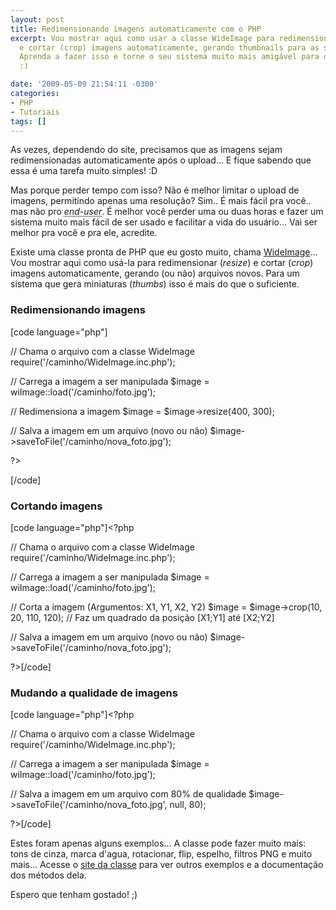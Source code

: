 ```yaml
---
layout: post
title: Redimensionando imagens automaticamente com o PHP
excerpt: Vou mostrar aqui como usar a classe WideImage para redimensionar (resize)
  e cortar (crop) imagens automaticamente, gerando thumbnails para as suas imagens.
  Aprenda a fazer isso e torne o seu sistema muito mais amigável para o visitante!
  :)

date: '2009-05-09 21:54:11 -0300'
categories:
- PHP
- Tutoriais
tags: []
---
```

<p>As vezes, dependendo do site, precisamos que as imagens sejam redimensionadas automaticamente após o upload... E fique sabendo que essa é uma tarefa muito simples! :D</p>
<p>Mas porque perder tempo com isso? Não é melhor limitar o upload de imagens, permitindo apenas uma resolução? Sim.. É mais fácil pra você.. mas não pro <em><abbr title="Usuário final - Quem usará o site/sistema">end-user</abbr></em>. É melhor você perder uma ou duas horas e fazer um sistema muito mais fácil de ser usado e facilitar a vida do usuário... Vai ser melhor pra você e pra ele, acredite.</p>
<p>Existe uma classe pronta de PHP que eu gosto muito, chama <a href="http://wideimage.sourceforge.net/" target="_blank">WideImage</a>... Vou mostrar aqui como usá-la para redimensionar (<em>resize</em>) e cortar (<em>crop</em>) imagens automaticamente, gerando (ou não) arquivos novos. Para um sistema que gera miniaturas (<em>thumbs</em>) isso é mais do que o suficiente.</p>
<h3>Redimensionando imagens</h3>

[code language="php"]
<?php</p>
<p>// Chama o arquivo com a classe WideImage
require('/caminho/WideImage.inc.php');</p>
<p>// Carrega a imagem a ser manipulada
$image = wiImage::load('/caminho/foto.jpg');</p>
<p>// Redimensiona a imagem
$image = $image->resize(400, 300);</p>
<p>// Salva a imagem em um arquivo (novo ou não)
$image->saveToFile('/caminho/nova_foto.jpg');</p>
<p>?>
[/code]

<h3>Cortando imagens</h3>

[code language="php"]<?php</p>
<p>// Chama o arquivo com a classe WideImage
require('/caminho/WideImage.inc.php');</p>
<p>// Carrega a imagem a ser manipulada
$image = wiImage::load('/caminho/foto.jpg');</p>
<p>// Corta a imagem (Argumentos: X1, Y1, X2, Y2)
$image = $image->crop(10, 20, 110, 120);
// Faz um quadrado da posição [X1;Y1] até [X2;Y2]</p>
<p>// Salva a imagem em um arquivo (novo ou não)
$image->saveToFile('/caminho/nova_foto.jpg');</p>
<p>?>[/code]

<h3>Mudando a qualidade de imagens</h3>

[code language="php"]<?php</p>
<p>// Chama o arquivo com a classe WideImage
require('/caminho/WideImage.inc.php');</p>
<p>// Carrega a imagem a ser manipulada
$image = wiImage::load('/caminho/foto.jpg');</p>
<p>// Salva a imagem em um arquivo com 80% de qualidade
$image->saveToFile('/caminho/nova_foto.jpg', null, 80);</p>
<p>?>[/code]

<p>Estes foram apenas alguns exemplos... A classe pode fazer muito mais: tons de cinza, marca d'agua, rotacionar, flip, espelho, filtros PNG e muito mais... Acesse o <a href="http://wideimage.sourceforge.net/" target="_blank">site da classe</a> para ver outros exemplos e a documentação dos métodos dela.</p>
<p>Espero que tenham gostado! ;)</p>
